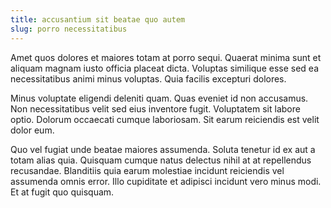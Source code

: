 ```yaml
---
title: accusantium sit beatae quo autem
slug: porro necessitatibus
---
```


Amet quos dolores et maiores totam at porro sequi. Quaerat minima sunt et aliquam magnam iusto officia placeat dicta. Voluptas similique esse sed ea necessitatibus animi minus voluptas. Quia facilis excepturi dolores.

Minus voluptate eligendi deleniti quam. Quas eveniet id non accusamus. Non necessitatibus velit sed eius inventore fugit. Voluptatem sit labore optio. Dolorum occaecati cumque laboriosam. Sit earum reiciendis est velit dolor eum.

Quo vel fugiat unde beatae maiores assumenda. Soluta tenetur id ex aut a totam alias quia. Quisquam cumque natus delectus nihil at at repellendus recusandae. Blanditiis quia earum molestiae incidunt reiciendis vel assumenda omnis error. Illo cupiditate et adipisci incidunt vero minus modi. Et at fugit quo quisquam.
